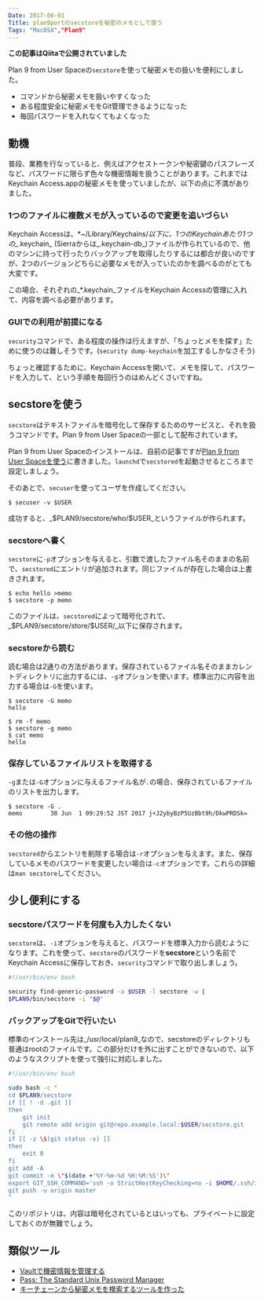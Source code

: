 ```yaml
---
Date: 2017-06-01
Title: plan9portのsecstoreを秘密のメモとして使う
Tags: "MacOSX","Plan9"
---
```


**この記事はQiitaで公開されていました**

Plan 9 from User Spaceの`secstore`を使って秘密メモの扱いを便利にしました。

* コマンドから秘密メモを扱いやすくなった
* ある程度安全に秘密メモをGit管理できるようになった
* 毎回パスワードを入れなくてもよくなった

## 動機

普段、業務を行なっていると、例えばアクセストークンや秘密鍵のパスフレーズなど、パスワードに限らず色々な機密情報を扱うことがあります。これまではKeychain Access.appの秘密メモを使っていましたが、以下の点に不満がありました。

### 1つのファイルに複数メモが入っているので変更を追いづらい

Keychain Accessは、*~/Library/Keychains/*以下に、1つのKeychainあたり1つの_*.keychain_ (Sierraからは_.keychain-db_)ファイルが作られているので、他のマシンに持って行ったりバックアップを取得したりするには都合が良いのですが、2つのバージョンどちらに必要なメモが入っていたのかを調べるのがとても大変です。

この場合、それぞれの_*.keychain_ファイルをKeychain Accessの管理に入れて、内容を調べる必要があります。

### GUIでの利用が前提になる

`security`コマンドで、ある程度の操作は行えますが、「ちょっとメモを探す」ために使うのは難しそうです。(`security dump-keychain`を加工するしかなさそう)

ちょっと確認するために、Keychain Accessを開いて、メモを探して、パスワードを入力して、という手順を毎回行うのはめんどくさいですね。

## secstoreを使う

`secstore`はテキストファイルを暗号化して保存するためのサービスと、それを扱うコマンドです。Plan 9 from User Spaceの一部として配布されています。

Plan 9 from User Spaceのインストールは、自前の記事ですが[Plan 9 from User Spaceを使う](http://qiita.com/lufia/items/cfeab299bd9ce223660e)に書きました。`launchd`で`secstored`を起動させるところまで設定しましょう。

そのあとで、`secuser`を使ってユーザを作成してください。

```
$ secuser -v $USER
```

成功すると、_\$PLAN9/secstore/who/\$USER_というファイルが作られます。

### secstoreへ書く

`secstore`に`-p`オプションを与えると、引数で渡したファイル名そのままの名前で、`secstored`にエントリが追加されます。同じファイルが存在した場合は上書きされます。

```
$ echo hello >memo
$ secstore -p memo
```

このファイルは、`secstored`によって暗号化されて、_\$PLAN9/secstore/store/\$USER/_以下に保存されます。

### secstoreから読む

読む場合は2通りの方法があります。保存されているファイル名そのままカレントディレクトリに出力するには、`-g`オプションを使います。標準出力に内容を出力する場合は`-G`を使います。

```
$ secstore -G memo
hello

$ rm -f memo
$ secstore -g memo
$ cat memo
hello
```

### 保存しているファイルリストを取得する

`-g`または`-G`オプションに与えるファイル名が`.`の場合、保存されているファイルのリストを出力します。

```
$ secstore -G .
memo        38 Jun  1 09:29:52 JST 2017 j+J2ybyBzP5UzBbt9h/DkwPRDSk=
```

### その他の操作

`secstored`からエントリを削除する場合は`-r`オプションを与えます。また、保存しているメモのパスワードを変更したい場合は`-c`オプションです。これらの詳細は`man secstore`してください。

## 少し便利にする

### secstoreパスワードを何度も入力したくない

`secstore`は、`-i`オプションを与えると、パスワードを標準入力から読むようになります。これを使って、`secstore`のパスワードを**secstore**という名前でKeychain Accessに保存しておき、`security`コマンドで取り出しましょう。

```bash:secstore.bash
#!/usr/bin/env bash

security find-generic-password -a $USER -l secstore -w |
$PLAN9/bin/secstore -i "$@"
```

### バックアップをGitで行いたい

標準のインストール先は_/usr/local/plan9_なので、secstoreのディレクトリも普通はrootのファイルです。この部分だけを外に出すことができないので、以下のようなスクリプトを使って強引に対応しました。

```bash:secstore-backup.bash
#!/usr/bin/env bash

sudo bash -c "
cd $PLAN9/secstore
if [[ ! -d .git ]]
then
	git init
	git remote add origin git@repo.example.local:$USER/secstore.git
fi
if [[ -z \$(git status -s) ]]
then
	exit 0
fi
git add -A
git commit -m \"$(date +'%Y-%m-%d %H:%M:%S')\"
export GIT_SSH_COMMAND='ssh -o StrictHostKeyChecking=no -i $HOME/.ssh/id_rsa'
git push -u origin master
"
```

このリポジトリは、内容は暗号化されているとはいっても、プライベートに設定しておくのが無難でしょう。

## 類似ツール

* [Vaultで機密情報を管理する](http://dev.classmethod.jp/security/valut/)
* [Pass: The Standard Unix Password Manager](https://www.passwordstore.org)
* [キーチェーンから秘密メモを検索するツールを作った](http://qiita.com/omochimetaru/items/18c47cb84ca213c165ba)

